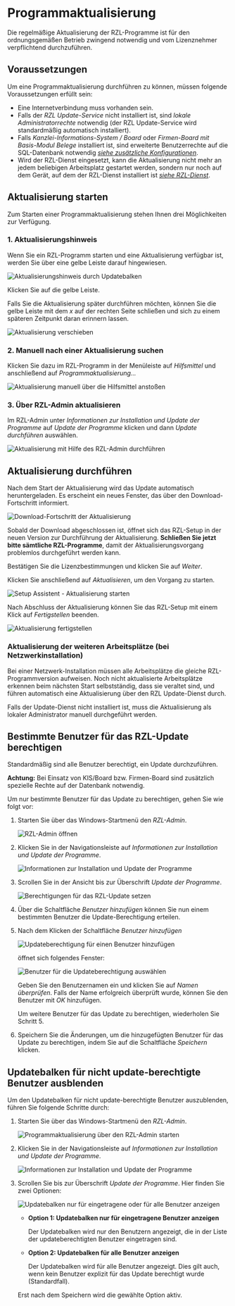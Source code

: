 # Programmaktualisierung

Die regelmäßige Aktualisierung der RZL-Programme ist für den
ordnungsgemäßen Betrieb zwingend notwendig und vom Lizenznehmer
verpflichtend durchzuführen.

## Voraussetzungen

Um eine Programmaktualisierung durchführen zu können, müssen folgende
Voraussetzungen erfüllt sein:

- Eine Internetverbindung muss vorhanden sein.
- Falls der *RZL Update-Service* nicht installiert ist, sind *lokale
  Administratorrechte* notwendig (der RZL Update-Service wird
  standardmäßig automatisch installiert).
- Falls *Kanzlei-Informations-System / Board* oder *Firmen-Board mit
  Basis-Modul Belege* installiert ist, sind erweiterte Benutzerrechte
  auf die SQL-Datenbank notwendig [*siehe zusätzliche Konfigurationen*](installation-kis-board.md#zusatzliche-konfigurationen-optional).
- Wird der RZL-Dienst eingesetzt, kann die Aktualisierung nicht mehr
  an jedem beliebigen Arbeitsplatz gestartet werden, sondern nur noch
  auf dem Gerät, auf dem der RZL-Dienst installiert ist [*siehe RZL-Dienst*](dienst-installieren.md).

## Aktualisierung starten

Zum Starten einer Programmaktualisierung stehen Ihnen drei
Möglichkeiten zur Verfügung.

### 1. Aktualisierungshinweis

Wenn Sie ein RZL-Programm starten und eine Aktualisierung verfügbar
ist, werden Sie über eine gelbe Leiste darauf hingewiesen.

![Aktualisierungshinweis durch Updatebalken](img/Programmaktualisierung_Hinweis.jpg)

Klicken Sie auf die gelbe Leiste.

Falls Sie die Aktualisierung später durchführen möchten, können Sie
die gelbe Leiste mit dem *x* auf der rechten Seite schließen und sich
zu einem späteren Zeitpunkt daran erinnern lassen.

![Aktualisierung verschieben](img/Programmaktualisierung_ZeitpunktVerschieben.jpg)

### 2. Manuell nach einer Aktualisierung suchen

Klicken Sie dazu im RZL-Programm in der Menüleiste auf *Hilfsmittel*
und anschließend auf *Programmaktualisierung...*

![Aktualisierung manuell über die Hilfsmittel anstoßen](img/Programmaktualisierung_ManuellAnstossen.jpg)

### 3. Über RZL-Admin aktualisieren

Im RZL-Admin unter *Informationen zur Installation und Update der
Programme* auf *Update der Programme* klicken und dann *Update
durchführen* auswählen.

![Aktualisierung mit Hilfe des RZL-Admin durchführen](img/Programmaktualisierung_RZLAdmin.png)

## Aktualisierung durchführen

Nach dem Start der Aktualisierung wird das Update automatisch
heruntergeladen. Es erscheint ein neues Fenster, das über den
Download-Fortschritt informiert.

![Download-Fortschritt der Aktualisierung](img/Programmaktualisierung_Fortschrittsbalken.png)

Sobald der Download abgeschlossen ist, öffnet sich das RZL-Setup in
der neuen Version zur Durchführung der Aktualisierung. **Schließen Sie
jetzt bitte sämtliche RZL-Programme**, damit
der Aktualisierungsvorgang problemlos durchgeführt werden kann.

Bestätigen Sie die Lizenzbestimmungen und klicken Sie auf *Weiter*.

Klicken Sie anschließend auf *Aktualisieren*, um den Vorgang zu
starten.

![Setup Assistent - Aktualisierung starten](img/Programmaktualisierung_StartImSetupAssistent.png)

Nach Abschluss der Aktualisierung können Sie das RZL-Setup mit einem
Klick auf *Fertigstellen* beenden.

![Aktualisierung fertigstellen](img/Programmaktualisierung_Fertigstellen.jpg)

### Aktualisierung der weiteren Arbeitsplätze (bei Netzwerkinstallation)

Bei einer Netzwerk-Installation müssen alle Arbeitsplätze die gleiche
RZL-Programmversion aufweisen. Noch nicht aktualisierte Arbeitsplätze
erkennen beim nächsten Start selbstständig, dass sie veraltet sind,
und führen automatisch eine Aktualisierung über den RZL Update-Dienst
durch.

Falls der Update-Dienst nicht installiert ist, muss die Aktualisierung
als lokaler Administrator manuell durchgeführt werden.

## Bestimmte Benutzer für das RZL-Update berechtigen

Standardmäßig sind alle Benutzer berechtigt, ein Update durchzuführen.

**Achtung:** Bei Einsatz von KIS/Board bzw. Firmen-Board sind
zusätzlich spezielle Rechte auf der Datenbank notwendig.

Um nur bestimmte Benutzer für das Update zu berechtigen, gehen Sie wie
folgt vor:

1.  Starten Sie über das Windows-Startmenü den *RZL-Admin*.

    ![RZL-Admin öffnen](img/RZLAdmin_Oeffnen.png)

2.  Klicken Sie in der Navigationsleiste auf *Informationen zur
    Installation und Update der Programme*.

    ![Informationen zur Installation und Update der Programme](img/Programmaktualisierung_InformationUndUpdate.png)

3.  Scrollen Sie in der Ansicht bis zur Überschrift *Update der Programme*.

    ![Berechtigungen für das RZL-Update setzen](img/Programmaktualisierung_BerechtigungenSetzen.jpg)

4.  Über die Schaltfläche *Benutzer hinzufügen* können Sie nun einem
    bestimmten Benutzer die Update-Berechtigung erteilen.

5.  Nach dem Klicken der Schaltfläche *Benutzer hinzufügen*

    ![Updateberechtigung für einen Benutzer hinzufügen](img/Programmaktualisierung_BenutzerHinzufuegen.jpg)
    
    öffnet sich folgendes Fenster:

    ![Benutzer für die Updateberechtigung auswählen](img/Programmaktualisierung_BenutzerAuswaehlen.jpg)

    Geben Sie den Benutzernamen ein und klicken Sie auf *Namen
    überprüfen*. Falls der Name erfolgreich überprüft wurde, können Sie
    den Benutzer mit *OK* hinzufügen.

    Um weitere Benutzer für das Update zu berechtigen, wiederholen Sie
    Schritt 5.

6.  Speichern Sie die Änderungen, um die hinzugefügten Benutzer für das
    Update zu berechtigen, indem Sie auf die Schaltfläche *Speichern*
    klicken.

## Updatebalken für nicht update-berechtigte Benutzer ausblenden

Um den Updatebalken für nicht update-berechtigte Benutzer auszublenden,
führen Sie folgende Schritte durch:

1.  Starten Sie über das Windows-Startmenü den *RZL-Admin*.

    ![Programmaktualisierung über den RZL-Admin starten](img/Programmaktualisierung_RZLAdmin.png)

2.  Klicken Sie in der Navigationsleiste auf *Informationen zur
    Installation und Update der Programme*.

    ![Informationen zur Installation und Update der Programme](img/Programmaktualisierung_InformationUndUpdate.png)

3.  Scrollen Sie bis zur Überschrift *Update der Programme*.
    Hier finden Sie zwei Optionen:

    ![Updatebalken nur für eingetragene oder für alle Benutzer anzeigen](img/Programmaktualisierung_OptionenUpdatebalken.jpg)

    -   **Option 1: Updatebalken nur für eingetragene Benutzer anzeigen**
  
        Der Updatebalken wird nur den Benutzern angezeigt, die in der
        Liste der updateberechtigten Benutzer eingetragen sind.
   
    -   **Option 2: Updatebalken für alle Benutzer anzeigen**

        Der Updatebalken wird für alle Benutzer angezeigt. Dies gilt auch,
        wenn kein Benutzer explizit für das Update berechtigt wurde
        (Standardfall).

    Erst nach dem Speichern wird die gewählte Option aktiv.